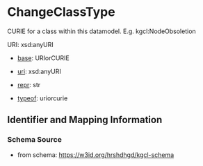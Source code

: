 # ChangeClassType

CURIE for a class within this datamodel. E.g. kgcl:NodeObsoletion

URI: xsd:anyURI

* [base](https://w3id.org/linkml/base): URIorCURIE

* [uri](https://w3id.org/linkml/uri): xsd:anyURI

* [repr](https://w3id.org/linkml/repr): str

* [typeof](https://w3id.org/linkml/typeof): uriorcurie




## Identifier and Mapping Information







### Schema Source


* from schema: https://w3id.org/hrshdhgd/kgcl-schema




